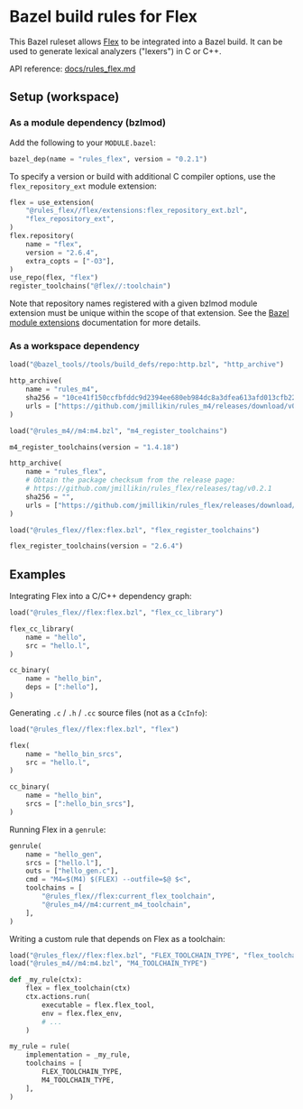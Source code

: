 # Bazel build rules for Flex

This Bazel ruleset allows [Flex] to be integrated into a Bazel build. It can
be used to generate lexical analyzers ("lexers") in C or C++.

API reference: [docs/rules_flex.md](docs/rules_flex.md)

[Flex]: https://github.com/westes/flex

## Setup (workspace)

### As a module dependency (bzlmod)

Add the following to your `MODULE.bazel`:

```python
bazel_dep(name = "rules_flex", version = "0.2.1")
```

To specify a version or build with additional C compiler options, use the
`flex_repository_ext` module extension:

```python
flex = use_extension(
    "@rules_flex//flex/extensions:flex_repository_ext.bzl",
    "flex_repository_ext",
)
flex.repository(
    name = "flex",
    version = "2.6.4",
    extra_copts = ["-O3"],
)
use_repo(flex, "flex")
register_toolchains("@flex//:toolchain")
```

Note that repository names registered with a given bzlmod module extension must
be unique within the scope of that extension. See the [Bazel module extensions]
documentation for more details.

[Bazel module extensions]: https://bazel.build/external/extension

### As a workspace dependency

```python
load("@bazel_tools//tools/build_defs/repo:http.bzl", "http_archive")

http_archive(
    name = "rules_m4",
    sha256 = "10ce41f150ccfbfddc9d2394ee680eb984dc8a3dfea613afd013cfb22ea7445c",
    urls = ["https://github.com/jmillikin/rules_m4/releases/download/v0.2.3/rules_m4-v0.2.3.tar.xz"],
)

load("@rules_m4//m4:m4.bzl", "m4_register_toolchains")

m4_register_toolchains(version = "1.4.18")

http_archive(
    name = "rules_flex",
    # Obtain the package checksum from the release page:
    # https://github.com/jmillikin/rules_flex/releases/tag/v0.2.1
    sha256 = "",
    urls = ["https://github.com/jmillikin/rules_flex/releases/download/v0.2.1/rules_flex-v0.2.1.tar.xz"],
)

load("@rules_flex//flex:flex.bzl", "flex_register_toolchains")

flex_register_toolchains(version = "2.6.4")
```

## Examples

Integrating Flex into a C/C++ dependency graph:

```python
load("@rules_flex//flex:flex.bzl", "flex_cc_library")

flex_cc_library(
    name = "hello",
    src = "hello.l",
)

cc_binary(
    name = "hello_bin",
    deps = [":hello"],
)
```

Generating `.c` / `.h` / `.cc` source files (not as a `CcInfo`):

```python
load("@rules_flex//flex:flex.bzl", "flex")

flex(
    name = "hello_bin_srcs",
    src = "hello.l",
)

cc_binary(
    name = "hello_bin",
    srcs = [":hello_bin_srcs"],
)
```

Running Flex in a `genrule`:

```python
genrule(
    name = "hello_gen",
    srcs = ["hello.l"],
    outs = ["hello_gen.c"],
    cmd = "M4=$(M4) $(FLEX) --outfile=$@ $<",
    toolchains = [
        "@rules_flex//flex:current_flex_toolchain",
        "@rules_m4//m4:current_m4_toolchain",
    ],
)
```

Writing a custom rule that depends on Flex as a toolchain:

```python
load("@rules_flex//flex:flex.bzl", "FLEX_TOOLCHAIN_TYPE", "flex_toolchain")
load("@rules_m4//m4:m4.bzl", "M4_TOOLCHAIN_TYPE")

def _my_rule(ctx):
    flex = flex_toolchain(ctx)
    ctx.actions.run(
        executable = flex.flex_tool,
        env = flex.flex_env,
        # ...
    )

my_rule = rule(
    implementation = _my_rule,
    toolchains = [
        FLEX_TOOLCHAIN_TYPE,
        M4_TOOLCHAIN_TYPE,
    ],
)
```
